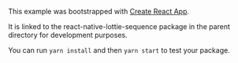 This example was bootstrapped with [Create React App](https://github.com/facebook/create-react-app).

It is linked to the react-native-lottie-sequence package in the parent directory for development purposes.

You can run `yarn install` and then `yarn start` to test your package.
